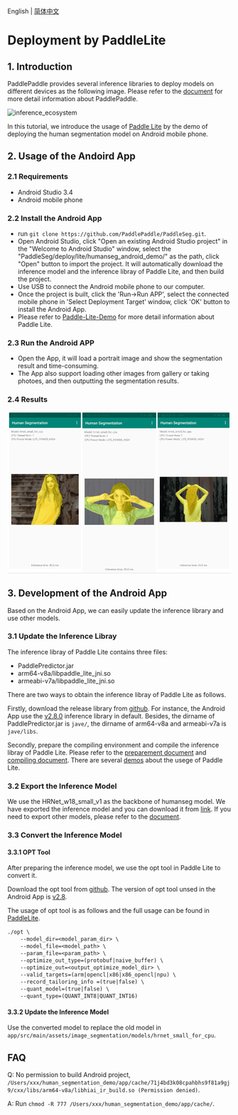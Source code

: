 English | [简体中文](lite_cn.md)
# Deployment by PaddleLite

## 1. Introduction

PaddlePaddle provides several inference libraries to deploy models on different devices as the following image. Please refer to the [document](https://paddleinference.paddlepaddle.org.cn/product_introduction/summary.html) for more detail information about PaddlePaddle.

![inference_ecosystem](https://user-images.githubusercontent.com/52520497/148058850-6d732217-d8fb-49be-b631-9490e706b7da.png)

In this tutorial, we introduce the usage of [Paddle Lite](https://github.com/PaddlePaddle/Paddle-Lite) by the demo of deploying the human segmentation model on Android mobile phone.

## 2. Usage of the Andoird App

### 2.1 Requirements

* Android Studio 3.4
* Android mobile phone

### 2.2 Install the Android App

* run `git clone https://github.com/PaddlePaddle/PaddleSeg.git`.
* Open Android Studio, click "Open an existing Android Studio project" in the "Welcome to Android Studio" window, select the "PaddleSeg/deploy/lite/humanseg_android_demo/" as the path, click "Open" button to import the project. It will automatically download the inference model and the inference libray of Paddle Lite, and then build the project.
* Use USB to connect the Android mobile phone to our computer.
* Once the project is built, click the 'Run->Run APP', select the connected mobile phone in 'Select Deployment Target' window, click 'OK' button to install the Android App.
* Please refer to [Paddle-Lite-Demo](https://github.com/PaddlePaddle/Paddle-Lite-Demo) for more detail information about Paddle Lite.

### 2.3 Run the Android APP

* Open the App, it will load a portrait image and show the segmentation result and time-consuming.
* The App also support loading other images from gallery or taking photoes, and then outputting the segmentation results.


### 2.4 Results

![img](./example/human.png)


## 3. Development of the Android App

Based on the Android App, we can easily update the inference library and use other models.

### 3.1 Update the Inference Libray

The inference libray of Paddle Lite contains three files:
* PaddlePredictor.jar
* arm64-v8a/libpaddle_lite_jni.so
* armeabi-v7a/libpaddle_lite_jni.so

There are two ways to obtain the inference libray of Paddle Lite as follows.

Firstly, download the release library from [github](https://github.com/PaddlePaddle/Paddle-Lite/releases/). For instance, the Android App use the [v2.8.0](https://paddlelite-demo.bj.bcebos.com/libs/android/paddle_lite_libs_v2_8_0.tar.gz) inference library in default. Besides, the dirname of PaddlePredictor.jar is `jave/`, the dirname of arm64-v8a and armeabi-v7a is `jave/libs`.

Secondly, prepare the compiling environment and compile the inference libray of Paddle Lite.  Please refer to the [preparement document](https://paddle-lite.readthedocs.io/zh/latest/source_compile/compile_env.html) and [compiling document](https://paddle-lite.readthedocs.io/zh/latest/source_compile/linux_x86_compile_android.html). There are several [demos](https://github.com/PaddlePaddle/Paddle-Lite-Demo) about the usege of Paddle Lite.


### 3.2 Export the Inference Model

We use the HRNet_w18_small_v1 as the backbone of humanseg model. We have exported the inference model and you can download it from [link](https://bj.bcebos.com/paddleseg/deploy/lite/android/hrnet_w18_small.tar.gz). If you need to export other models, please refer to the [document](../../model_export.md).


### 3.3 Convert the Inference Model

#### 3.3.1 OPT Tool

After preparing the inference model, we use the opt tool in Paddle Lite to convert it.

Download the opt tool from [github](https://github.com/PaddlePaddle/Paddle-Lite/releases/). The version of opt tool unsed in the Android App is [v2.8](https://paddle-lite.readthedocs.io/zh/release-v2.8/quick_start/release_lib.html#opt).

The usage of opt tool is as follows and the full usage can be found in [PaddleLite](https://paddle-lite.readthedocs.io/zh/latest/user_guides/opt/opt_bin.html).
```
./opt \
    --model_dir=<model_param_dir> \
    --model_file=<model_path> \
    --param_file=<param_path> \
    --optimize_out_type=(protobuf|naive_buffer) \
    --optimize_out=<output_optimize_model_dir> \
    --valid_targets=(arm|opencl|x86|x86_opencl|npu) \
    --record_tailoring_info =(true|false) \
    --quant_model=(true|false) \
    --quant_type=(QUANT_INT8|QUANT_INT16)
```

#### 3.3.2 Update the Inference Model

Use the converted model to replace the old model in `app/src/main/assets/image_segmentation/models/hrnet_small_for_cpu`.


## FAQ

Q: No permission to build Android project, `/Users/xxx/human_segmentation_demo/app/cache/71j4bd3k08cpahbhs9f81a9gj9/cxx/libs/arm64-v8a/libhiai_ir_build.so (Permission denied)`.

A: Run `chmod -R 777 /Users/xxx/human_segmentation_demo/app/cache/`.

